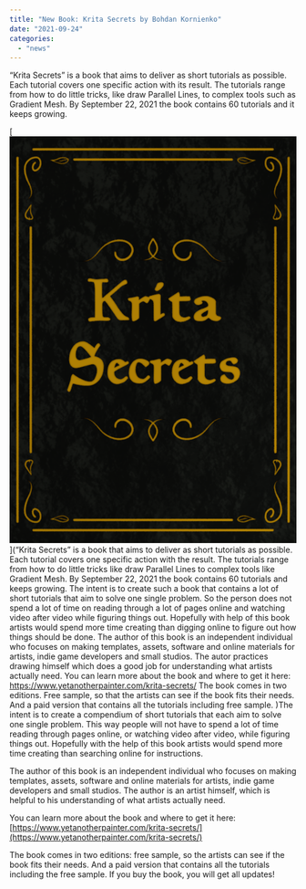 ```yaml
---
title: "New Book: Krita Secrets by Bohdan Kornienko"
date: "2021-09-24"
categories: 
  - "news"
---
```


“Krita Secrets” is a book that aims to deliver as short tutorials as possible. Each tutorial covers one specific action with its result. The tutorials range from how to do little tricks, like draw Parallel Lines, to complex tools such as Gradient Mesh. By September 22, 2021 the book contains 60 tutorials and it keeps growing.

[![](images/title-2.png)](“Krita Secrets” is a book that aims to deliver as short tutorials as possible. Each tutorial covers one specific action with the result. The tutorials range from how to do little tricks like draw Parallel Lines to complex tools like Gradient Mesh. By September 22, 2021 the book contains 60 tutorials and keeps growing. The intent is to create such a book that contains a lot of short tutorials that aim to solve one single problem. So the person does not spend a lot of time on reading through a lot of pages online and watching video after video while figuring things out. Hopefully with help of this book artists would spend more time creating than digging online to figure out how things should be done. The author of this book is an independent individual who focuses on making templates, assets, software and online materials for artists, indie game developers and small studios. The autor practices drawing himself which does a good job for understanding what artists actually need. You can learn more about the book and where to get it here: https://www.yetanotherpainter.com/krita-secrets/ The book comes in two editions. Free sample, so that the artists can see if the book fits their needs. And a paid version that contains all the tutorials including free sample. )The intent is to create a compendium of short tutorials that each aim to solve one single problem. This way people will not have to spend a lot of time reading through pages online, or watching video after video, while figuring things out. Hopefully with the help of this book artists would spend more time creating than searching online for instructions.

The author of this book is an independent individual who focuses on making templates, assets, software and online materials for artists, indie game developers and small studios. The author is an artist himself, which is helpful to his understanding of what artists actually need.

You can learn more about the book and where to get it here: [https://www.yetanotherpainter.com/krita-secrets/](https://www.yetanotherpainter.com/krita-secrets/)

The book comes in two editions: free sample, so the artists can see if the book fits their needs. And a paid version that contains all the tutorials including the free sample. If you buy the book, you will get all updates!
